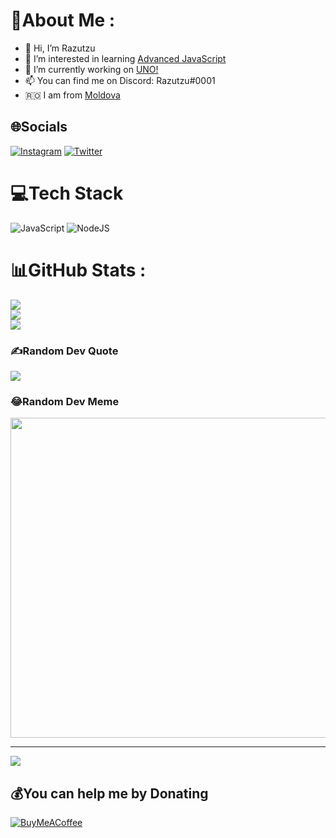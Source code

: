 # 💫About Me :
- 👋 Hi, I’m Razutzu
- 👀 I’m interested in learning [Advanced JavaScript](https://www.udemy.com/course/the-complete-javascript-course/)
- 🌱 I’m currently working on [UNO!](https://github.com/Razutzu/uno-game-bot)
- 📫 You can find me on Discord: Razutzu#0001
- 🇷🇴 I am from [Moldova](https://en.wikipedia.org/wiki/Moldova)

## 🌐Socials
[![Instagram](https://img.shields.io/badge/Instagram-%23E4405F.svg?logo=Instagram&logoColor=white)](https://instagram.com/ady._.03) [![Twitter](https://img.shields.io/badge/Twitter-%231DA1F2.svg?logo=Twitter&logoColor=white)](https://twitter.com/razutzu) 

# 💻Tech Stack
![JavaScript](https://img.shields.io/badge/javascript-%23323330.svg?style=for-the-badge&logo=javascript&logoColor=%23F7DF1E) ![NodeJS](https://img.shields.io/badge/node.js-6DA55F?style=for-the-badge&logo=node.js&logoColor=white)
# 📊GitHub Stats :
![](https://github-readme-stats.vercel.app/api?username=Razutzu&theme=onedark&hide_border=false&include_all_commits=false&count_private=true)<br/>
![](https://github-readme-streak-stats.herokuapp.com/?user=Razutzu&theme=onedark&hide_border=false)<br/>
![](https://github-readme-stats.vercel.app/api/top-langs/?username=Razutzu&theme=onedark&hide_border=false&include_all_commits=false&count_private=true&layout=compact)

### ✍️Random Dev Quote
![](https://quotes-github-readme.vercel.app/api?type=horizontal&theme=dark)

### 😂Random Dev Meme
<img src="https://random-memer.herokuapp.com/" width="512px"/>

---
[![](https://visitcount.itsvg.in/api?id=Razutzu&icon=0&color=0)](https://visitcount.itsvg.in)

  ## 💰You can help me by Donating
  [![BuyMeACoffee](https://img.shields.io/badge/Buy%20Me%20a%20Coffee-ffdd00?style=for-the-badge&logo=buy-me-a-coffee&logoColor=black)](https://buymeacoffee.com/razutzu) 

  <!-- Proudly created with GPRM ( https://gprm.itsvg.in ) -->
  
